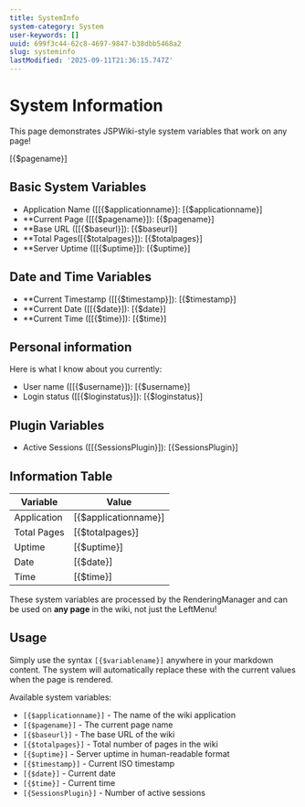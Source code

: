 ```yaml
---
title: SystemInfo
system-category: System
user-keywords: []
uuid: 699f3c44-62c8-4697-9847-b38dbb5468a2
slug: systeminfo
lastModified: '2025-09-11T21:36:15.747Z'
---
```

# System Information

This page demonstrates JSPWiki-style system variables that work on any page!

[{$pagename}]

## Basic System Variables

- Application Name ([[{$applicationname}]: [{$applicationname}]
- **Current Page ([[{$pagename}]): [{$pagename}]
- **Base URL ([[{$baseurl}]): [{$baseurl}]
- **Total Pages([{$totalpages}]): [{$totalpages}]
- **Server Uptime ([[{$uptime}]): [{$uptime}]

## Date and Time Variables

- **Current Timestamp ([[{$timestamp}]): [{$timestamp}]
- **Current Date ([[{$date}]): [{$date}]
- **Current Time ([[{$time}]): [{$time}]

## Personal information

Here is what I know about you currently:

- User name ([[{$username}]): [{$username}]
- Login status ([[{$loginstatus}]):  [{$loginstatus}]


## Plugin Variables

- Active Sessions ([[{SessionsPlugin}]): [{SessionsPlugin}]

## Information Table

| Variable | Value |
|----------|-------|
| Application | [{$applicationname}] |
| Total Pages | [{$totalpages}] |
| Uptime | [{$uptime}] |
| Date | [{$date}] |
| Time | [{$time}] |

These system variables are processed by the RenderingManager and can be used on **any page** in the wiki, not just the LeftMenu!

## Usage

Simply use the syntax `[{$variablename}]` anywhere in your markdown content. The system will automatically replace these with the current values when the page is rendered.

Available system variables:
- `[{$applicationname}]` - The name of the wiki application
- `[{$pagename}]` - The current page name
- `[{$baseurl}]` - The base URL of the wiki
- `[{$totalpages}]` - Total number of pages in the wiki
- `[{$uptime}]` - Server uptime in human-readable format
- `[{$timestamp}]` - Current ISO timestamp
- `[{$date}]` - Current date
- `[{$time}]` - Current time
- `[{SessionsPlugin}]` - Number of active sessions
